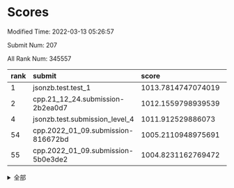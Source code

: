# Scores

Modified Time: 2022-03-13 05:26:57

Submit Num: 207

All Rank Num: 345557

| rank |               submit               |       score        |       sigma        | pk_num |
| :--- | :--------------------------------- | :----------------- | :----------------- | :----- |
| 1    | jsonzb.test.test_1                 | 1013.7814747074019 | 0.820174281962246  | 6680   |
| 2    | cpp.21_12_24.submission-2b2ea0d7   | 1012.1559798939539 | 0.793497885483819  | 6676   |
| 4    | jsonzb.test.submission_level_4     | 1011.912529886073  | 0.7888259808749485 | 6679   |
| 54   | cpp.2022_01_09.submission-816672bd | 1005.2110948975691 | 0.7263702850415307 | 6678   |
| 55   | cpp.2022_01_09.submission-5b0e3de2 | 1004.8231162769472 | 0.7065292517340687 | 6680   |


<details>
<summary>全部</summary>

| rank |                 submit                 |       score        |       sigma        | pk_num |
| :--- | :------------------------------------- | :----------------- | :----------------- | :----- |
| 1    | jsonzb.test.test_1                     | 1013.7814747074019 | 0.820174281962246  | 6680   |
| 2    | cpp.21_12_24.submission-2b2ea0d7       | 1012.1559798939539 | 0.793497885483819  | 6676   |
| 3    | gobigger.level_3.submission_level_3_42 | 1011.9600525751116 | 0.7944110821361076 | 6676   |
| 4    | jsonzb.test.submission_level_4         | 1011.912529886073  | 0.7888259808749485 | 6679   |
| 5    | gobigger.level_3.submission_level_3_16 | 1011.5363610228392 | 0.7895937509387945 | 6674   |
| 6    | gobigger.level_3.submission_level_3_15 | 1011.1501729473092 | 0.756011640589482  | 6677   |
| 7    | gobigger.level_3.submission_level_3_20 | 1011.0000941233174 | 0.7778213177386116 | 6671   |
| 8    | gobigger.level_3.submission_level_3_29 | 1010.8953818219692 | 0.7533583694732152 | 6676   |
| 9    | gobigger.level_3.submission_level_3_0  | 1010.8469409811497 | 0.7633932439558476 | 6676   |
| 10   | gobigger.level_3.submission_level_3_6  | 1010.8226334933375 | 0.7773236069205999 | 6679   |
| 11   | gobigger.level_3.submission_level_3_23 | 1010.8058148113226 | 0.768093206787293  | 6673   |
| 12   | gobigger.level_3.submission_level_3_22 | 1010.8055579572398 | 0.7603088993263871 | 6671   |
| 13   | gobigger.level_3.submission_level_3_19 | 1010.7820631578538 | 0.7770969370702945 | 6680   |
| 14   | gobigger.level_3.submission_level_3_9  | 1010.7335402915869 | 0.7525492115403607 | 6678   |
| 15   | gobigger.level_3.submission_level_3_21 | 1010.6983919743898 | 0.7783032980791468 | 6673   |
| 16   | gobigger.level_3.submission_level_3_27 | 1010.6549605895468 | 0.8067947502221382 | 6682   |
| 17   | gobigger.level_3.submission_level_3_4  | 1010.63826091907   | 0.7643970477130787 | 6681   |
| 18   | gobigger.level_3.submission_level_3_36 | 1010.6017595006746 | 0.7619909893209064 | 6680   |
| 19   | gobigger.level_3.submission_level_3_41 | 1010.5711008899364 | 0.7694615552357038 | 6682   |
| 20   | gobigger.level_3.submission_level_3_39 | 1010.4747953059514 | 0.7438361960875864 | 6679   |
| 21   | gobigger.level_3.submission_level_3_33 | 1010.406068083122  | 0.7894124752276834 | 6678   |
| 22   | gobigger.level_3.submission_level_3_7  | 1010.3817176051085 | 0.7513848934163009 | 6676   |
| 23   | gobigger.level_3.submission_level_3_26 | 1010.2888553434506 | 0.7643854626312087 | 6681   |
| 24   | gobigger.level_3.submission_level_3_10 | 1010.1978828065504 | 0.7663064547305181 | 6680   |
| 25   | gobigger.level_3.submission_level_3_47 | 1010.1594496045068 | 0.7392497154790012 | 6674   |
| 26   | gobigger.level_3.submission_level_3_30 | 1010.1542447126418 | 0.7629912219805302 | 6672   |
| 27   | gobigger.level_3.submission_level_3_13 | 1010.0152766300737 | 0.7648460742138612 | 6674   |
| 28   | gobigger.level_3.submission_level_3_34 | 1009.971510996651  | 0.8093013125020306 | 6676   |
| 29   | gobigger.level_3.submission_level_3_35 | 1009.9434664916157 | 0.7512773417347027 | 6677   |
| 30   | gobigger.level_3.submission_level_3_25 | 1009.9029764539814 | 0.7616452814036685 | 6678   |
| 31   | gobigger.level_3.submission_level_3_28 | 1009.8940684104741 | 0.7545439939374852 | 6682   |
| 32   | gobigger.level_3.submission_level_3_37 | 1009.8730410048479 | 0.7606031375917717 | 6679   |
| 33   | gobigger.level_3.submission_level_3_31 | 1009.8647487322226 | 0.7557828215524571 | 6682   |
| 34   | gobigger.level_3.submission_level_3_24 | 1009.7783923836467 | 0.7618621607963506 | 6679   |
| 35   | gobigger.level_3.submission_level_3_18 | 1009.752059457615  | 0.7517769602188731 | 6683   |
| 36   | gobigger.level_3.submission_level_3_12 | 1009.6075667222211 | 0.7553799872667287 | 6676   |
| 37   | gobigger.level_3.submission_level_3_5  | 1009.5368554959128 | 0.7744673723194478 | 6679   |
| 38   | gobigger.level_3.submission_level_3_2  | 1009.5265059067293 | 0.753940928692647  | 6676   |
| 39   | gobigger.level_3.submission_level_3_46 | 1009.4692426753193 | 0.7400195087458966 | 6682   |
| 40   | gobigger.level_3.submission_level_3_45 | 1009.4598589346715 | 0.7616455623475917 | 6685   |
| 41   | gobigger.level_3.submission_level_3_11 | 1009.4595121815798 | 0.736663297957662  | 6673   |
| 42   | gobigger.level_3.submission_level_3_43 | 1009.344302370267  | 0.7532130405130253 | 6681   |
| 43   | gobigger.level_3.submission_level_3_49 | 1009.3279712147626 | 0.755806738195654  | 6674   |
| 44   | gobigger.level_3.submission_level_3_32 | 1009.2791453412515 | 0.7590672965250786 | 6678   |
| 45   | gobigger.level_3.submission_level_3_1  | 1009.1799124123625 | 0.7444002496910525 | 6676   |
| 46   | gobigger.level_3.submission_level_3_44 | 1009.1708490463359 | 0.7421806614320254 | 6673   |
| 47   | gobigger.level_3.submission_level_3_48 | 1009.0702289880927 | 0.7458708359410583 | 6674   |
| 48   | gobigger.level_3.submission_level_3_40 | 1009.0623966130416 | 0.73607540893615   | 6675   |
| 49   | gobigger.level_3.submission_level_3_8  | 1008.8838436407715 | 0.743743051578195  | 6676   |
| 50   | gobigger.level_3.submission_level_3_14 | 1008.4614244530542 | 0.7383067804578639 | 6676   |
| 51   | gobigger.level_3.submission_level_3_17 | 1008.218020506853  | 0.7509131724490431 | 6681   |
| 52   | gobigger.level_3.submission_level_3_38 | 1008.1723811866875 | 0.7338897095747728 | 6683   |
| 53   | gobigger.level_3.submission_level_3_3  | 1008.1032485566001 | 0.7273449601962761 | 6674   |
| 54   | cpp.2022_01_09.submission-816672bd     | 1005.2110948975691 | 0.7263702850415307 | 6678   |
| 55   | cpp.2022_01_09.submission-5b0e3de2     | 1004.8231162769472 | 0.7065292517340687 | 6680   |
| 56   | gobigger.level_1.submission_level_1_0  | 1004.5905193619787 | 0.7148109453636172 | 6676   |
| 57   | gobigger.level_1.submission_level_1_6  | 1004.5340164114614 | 0.7355618411190435 | 6681   |
| 58   | gobigger.level_1.submission_level_1_36 | 1004.4735755578384 | 0.713295359568803  | 6679   |
| 59   | gobigger.level_1.submission_level_1_26 | 1004.3841614859219 | 0.7357983352340972 | 6677   |
| 60   | gobigger.level_1.submission_level_1_48 | 1004.3256994980161 | 0.7227894106731675 | 6677   |
| 61   | gobigger.level_1.submission_level_1_17 | 1004.2440494948476 | 0.7104688281639008 | 6683   |
| 62   | gobigger.level_1.submission_level_1_34 | 1004.2084666035386 | 0.726354907647493  | 6675   |
| 63   | gobigger.level_1.submission_level_1_21 | 1004.0412003790788 | 0.7095251225114027 | 6680   |
| 64   | gobigger.level_1.submission_level_1_29 | 1004.0410016414056 | 0.7214246627193602 | 6680   |
| 65   | gobigger.level_1.submission_level_1_7  | 1003.9373896157564 | 0.7121204860664563 | 6686   |
| 66   | gobigger.level_1.submission_level_1_33 | 1003.9297820521857 | 0.720261844863554  | 6677   |
| 67   | gobigger.level_1.submission_level_1_38 | 1003.9014854721879 | 0.7141039406481248 | 6674   |
| 68   | gobigger.level_1.submission_level_1_46 | 1003.8552375805244 | 0.7273774933050606 | 6676   |
| 69   | gobigger.level_1.submission_level_1_41 | 1003.8496142460165 | 0.7154251522650056 | 6677   |
| 70   | gobigger.level_1.submission_level_1_18 | 1003.8443080095028 | 0.719838298093436  | 6679   |
| 71   | gobigger.level_1.submission_level_1_8  | 1003.7913919481523 | 0.7158854662041905 | 6677   |
| 72   | gobigger.level_1.submission_level_1_42 | 1003.7587629671007 | 0.7163330732458397 | 6674   |
| 73   | gobigger.level_1.submission_level_1_49 | 1003.6630509332084 | 0.7148297764195398 | 6678   |
| 74   | gobigger.level_1.submission_level_1_12 | 1003.6388702692407 | 0.720240604567583  | 6676   |
| 75   | gobigger.level_1.submission_level_1_19 | 1003.6206608780113 | 0.726681852217783  | 6679   |
| 76   | gobigger.level_1.submission_level_1_40 | 1003.5690285544371 | 0.7274689568071109 | 6677   |
| 77   | gobigger.level_1.submission_level_1_15 | 1003.520697889253  | 0.7060013678133085 | 6675   |
| 78   | gobigger.level_1.submission_level_1_13 | 1003.3355464212705 | 0.7159411987159124 | 6671   |
| 79   | gobigger.level_1.submission_level_1_37 | 1003.3240628830189 | 0.7263087759040605 | 6681   |
| 80   | gobigger.level_1.submission_level_1_2  | 1003.2803204001327 | 0.708596578762416  | 6675   |
| 81   | gobigger.level_1.submission_level_1_24 | 1003.1949925844561 | 0.7247254771348175 | 6681   |
| 82   | gobigger.level_1.submission_level_1_3  | 1003.1040000253228 | 0.7222421544284686 | 6676   |
| 83   | gobigger.level_1.submission_level_1_28 | 1003.0864909993322 | 0.7150455075602793 | 6676   |
| 84   | gobigger.level_1.submission_level_1_22 | 1003.0745995250618 | 0.718333410527105  | 6675   |
| 85   | gobigger.level_1.submission_level_1_43 | 1002.9828171339902 | 0.7086152196660418 | 6681   |
| 86   | gobigger.level_1.submission_level_1_20 | 1002.9171878759591 | 0.7066150258911563 | 6675   |
| 87   | gobigger.level_1.submission_level_1_31 | 1002.8972760734617 | 0.7213093880149748 | 6674   |
| 88   | gobigger.level_1.submission_level_1_35 | 1002.8793041634447 | 0.7093724237907015 | 6672   |
| 89   | gobigger.level_1.submission_level_1_39 | 1002.8759331544875 | 0.7122341978069112 | 6679   |
| 90   | gobigger.level_1.submission_level_1_45 | 1002.8689772879536 | 0.727899783917321  | 6682   |
| 91   | gobigger.level_1.submission_level_1_11 | 1002.8453287793118 | 0.7163903361858357 | 6675   |
| 92   | gobigger.level_1.submission_level_1_1  | 1002.832911144859  | 0.7141558481786897 | 6675   |
| 93   | gobigger.level_1.submission_level_1_10 | 1002.8167442763483 | 0.7158922312062257 | 6681   |
| 94   | gobigger.level_1.submission_level_1_4  | 1002.7596222588256 | 0.7130801036666627 | 6680   |
| 95   | gobigger.level_1.submission_level_1_5  | 1002.709131061552  | 0.7067517574585535 | 6679   |
| 96   | gobigger.level_1.submission_level_1_32 | 1002.7050314741384 | 0.7138223054543059 | 6676   |
| 97   | gobigger.level_1.submission_level_1_16 | 1002.5990516466392 | 0.7056638487785974 | 6682   |
| 98   | gobigger.level_1.submission_level_1_9  | 1002.4583437974314 | 0.7107625850582678 | 6679   |
| 99   | gobigger.level_1.submission_level_1_30 | 1002.4009329765969 | 0.7261617065144459 | 6677   |
| 100  | gobigger.level_1.submission_level_1_44 | 1002.3206173328581 | 0.7298673924234929 | 6681   |
| 101  | gobigger.level_1.submission_level_1_23 | 1002.2198120516612 | 0.7065284504594843 | 6673   |
| 102  | gobigger.level_1.submission_level_1_27 | 1002.1311807805939 | 0.7153087390339186 | 6672   |
| 103  | gobigger.level_1.submission_level_1_14 | 1002.0675417488968 | 0.703335965451432  | 6676   |
| 104  | gobigger.level_1.submission_level_1_47 | 1001.6428141458506 | 0.7004990078318479 | 6679   |
| 105  | gobigger.level_1.submission_level_1_25 | 1001.2103407116704 | 0.7092660740012631 | 6678   |
| 106  | gobigger.random.submission_random_29   | 997.2356864868334  | 0.7056133220097701 | 6678   |
| 107  | gobigger.random.submission_random_11   | 997.0406924650252  | 0.7045237235978704 | 6681   |
| 108  | gobigger.random.submission_random_47   | 996.9901940825058  | 0.7188522960118776 | 6670   |
| 109  | gobigger.random.submission_random_40   | 996.9422293720653  | 0.7096756628223996 | 6680   |
| 110  | gobigger.random.submission_random_6    | 996.922937371031   | 0.7156592842709276 | 6678   |
| 111  | gobigger.random.submission_random_45   | 996.8712276946492  | 0.7100961597650646 | 6679   |
| 112  | gobigger.random.submission_random_25   | 996.7631547977709  | 0.7258525557702716 | 6677   |
| 113  | gobigger.random.submission_random_15   | 996.6779806648635  | 0.7029877587494426 | 6677   |
| 114  | gobigger.random.submission_random_35   | 996.6627885547005  | 0.7166143516932835 | 6678   |
| 115  | gobigger.random.submission_random_10   | 996.631635733537   | 0.6967278068820122 | 6674   |
| 116  | gobigger.random.submission_random_27   | 996.5517450194999  | 0.7115115091931529 | 6678   |
| 117  | gobigger.random.submission_random_32   | 996.465389529809   | 0.7011936751621969 | 6679   |
| 118  | gobigger.random.submission_random_38   | 996.4412829922042  | 0.7066969455996465 | 6681   |
| 119  | gobigger.random.submission_random_5    | 996.3493411807011  | 0.7072498135052306 | 6678   |
| 120  | gobigger.random.submission_random_14   | 996.332260943562   | 0.6977484672296997 | 6673   |
| 121  | gobigger.random.submission_random_49   | 996.3093588424915  | 0.704512559239782  | 6681   |
| 122  | gobigger.random.submission_random_21   | 996.27793410598    | 0.7138566572840159 | 6678   |
| 123  | gobigger.random.submission_random_44   | 996.2550221097637  | 0.7108390188261644 | 6679   |
| 124  | gobigger.random.submission_random_20   | 996.2518834577103  | 0.7021585748914111 | 6680   |
| 125  | gobigger.random.submission_random_28   | 996.249131094918   | 0.7097751141157004 | 6677   |
| 126  | gobigger.random.submission_random_7    | 996.2113350515278  | 0.7125187750413867 | 6672   |
| 127  | gobigger.random.submission_random_17   | 996.1836096761734  | 0.7088331316449297 | 6673   |
| 128  | gobigger.random.submission_random_24   | 996.0921844588578  | 0.7059947706179691 | 6680   |
| 129  | gobigger.random.submission_random_46   | 995.9966688155446  | 0.7020355601059004 | 6669   |
| 130  | gobigger.random.submission_random_3    | 995.9039341015553  | 0.6941861742227583 | 6679   |
| 131  | gobigger.random.submission_random_18   | 995.8664150441704  | 0.7097952601956156 | 6676   |
| 132  | gobigger.random.submission_random_2    | 995.6657846690948  | 0.7039923147430999 | 6676   |
| 133  | gobigger.random.submission_random_16   | 995.6427921736321  | 0.715045277782183  | 6672   |
| 134  | gobigger.random.submission_random_12   | 995.6231955415321  | 0.7131468587636581 | 6679   |
| 135  | gobigger.random.submission_random_30   | 995.6205478678442  | 0.7223064181153273 | 6681   |
| 136  | gobigger.random.submission_random_19   | 995.6049079725183  | 0.7039100394643114 | 6675   |
| 137  | gobigger.random.submission_random_42   | 995.6020270909662  | 0.7157113654637824 | 6676   |
| 138  | gobigger.random.submission_random_23   | 995.5960716113373  | 0.7212575508983476 | 6679   |
| 139  | gobigger.random.submission_random_48   | 995.546436287457   | 0.7122268946309895 | 6679   |
| 140  | gobigger.random.submission_random_43   | 995.4643425343145  | 0.7224568207239027 | 6676   |
| 141  | gobigger.random.submission_random_1    | 995.4633187615602  | 0.7106617941042722 | 6672   |
| 142  | gobigger.random.submission_random_37   | 995.4399628121762  | 0.7205021105947856 | 6675   |
| 143  | gobigger.random.submission_random_9    | 995.3353438178999  | 0.6997247181208724 | 6679   |
| 144  | gobigger.random.submission_random_31   | 995.3213748239612  | 0.7165440928552194 | 6677   |
| 145  | gobigger.random.submission_random_0    | 995.2820125810404  | 0.7137142631236815 | 6680   |
| 146  | gobigger.random.submission_random_39   | 995.251988614047   | 0.720365702258373  | 6675   |
| 147  | gobigger.random.submission_random_13   | 995.2341665952454  | 0.7180240559516532 | 6679   |
| 148  | gobigger.random.submission_random_22   | 995.2281190826372  | 0.6981750261439146 | 6674   |
| 149  | gobigger.random.submission_random_26   | 995.1755212946712  | 0.7130838833057865 | 6677   |
| 150  | gobigger.random.submission_random_33   | 995.1154213543781  | 0.7237523198495107 | 6676   |
| 151  | gobigger.random.submission_random_34   | 995.1022596312309  | 0.7053861882505854 | 6675   |
| 152  | gobigger.random.submission_random_8    | 995.0537707703202  | 0.7278354671945163 | 6683   |
| 153  | gobigger.random.submission_random_36   | 994.91260788275    | 0.698655639166167  | 6675   |
| 154  | gobigger.random.submission_random_41   | 994.8895842960701  | 0.709039912658887  | 6681   |
| 155  | gobigger.random.submission_random_4    | 994.7117469702961  | 0.7232155687043105 | 6677   |
| 156  | gobigger.level_2.submission_level_2_38 | 994.1521911349946  | 0.7147355186921761 | 6677   |
| 157  | gobigger.level_2.submission_level_2_0  | 993.8163060822443  | 0.7367111216838959 | 6682   |
| 158  | gobigger.level_2.submission_level_2_9  | 993.4093424127096  | 0.7207740263481143 | 6677   |
| 159  | gobigger.level_2.submission_level_2_35 | 993.2357141877058  | 0.760324145721254  | 6677   |
| 160  | gobigger.level_2.submission_level_2_7  | 993.093928621249   | 0.7416886676543498 | 6678   |
| 161  | gobigger.level_2.submission_level_2_32 | 993.0763602319113  | 0.763143160866364  | 6679   |
| 162  | gobigger.level_2.submission_level_2_4  | 993.0587715788199  | 0.7537773886790914 | 6675   |
| 163  | gobigger.level_2.submission_level_2_17 | 992.9963299507469  | 0.7462806747469509 | 6679   |
| 164  | gobigger.level_2.submission_level_2_16 | 992.9553920604603  | 0.7419144909540776 | 6679   |
| 165  | gobigger.level_2.submission_level_2_48 | 992.8196074778077  | 0.7618981629628152 | 6680   |
| 166  | gobigger.level_2.submission_level_2_46 | 992.8155907092837  | 0.7473258573801245 | 6679   |
| 167  | gobigger.level_2.submission_level_2_8  | 992.7916184832108  | 0.757948230296144  | 6680   |
| 168  | gobigger.level_2.submission_level_2_10 | 992.7535393602225  | 0.7448685611886016 | 6680   |
| 169  | gobigger.level_2.submission_level_2_26 | 992.7253968588792  | 0.7560985175449655 | 6683   |
| 170  | gobigger.level_2.submission_level_2_43 | 992.6686051616225  | 0.7422723262926799 | 6676   |
| 171  | gobigger.level_2.submission_level_2_25 | 992.6467351324909  | 0.7303787664074947 | 6671   |
| 172  | gobigger.level_2.submission_level_2_29 | 992.587839840796   | 0.735516860927181  | 6681   |
| 173  | gobigger.level_2.submission_level_2_39 | 992.5760958825263  | 0.7341056836795113 | 6678   |
| 174  | gobigger.level_2.submission_level_2_22 | 992.5312383464787  | 0.7468427676945363 | 6681   |
| 175  | gobigger.level_2.submission_level_2_6  | 992.5138736647417  | 0.7448728525125764 | 6676   |
| 176  | gobigger.level_2.submission_level_2_14 | 992.5114016857433  | 0.7436604517251395 | 6674   |
| 177  | gobigger.level_2.submission_level_2_41 | 992.4653279824638  | 0.7455851809173395 | 6681   |
| 178  | gobigger.level_2.submission_level_2_49 | 992.4036673552918  | 0.7319972366447743 | 6683   |
| 179  | gobigger.level_2.submission_level_2_47 | 992.3811467384182  | 0.74054629542926   | 6672   |
| 180  | gobigger.level_2.submission_level_2_1  | 992.3607981240523  | 0.7342723158240596 | 6675   |
| 181  | gobigger.level_2.submission_level_2_42 | 992.2623297472211  | 0.7405118854848237 | 6676   |
| 182  | gobigger.level_2.submission_level_2_31 | 992.1543568146135  | 0.7557377859822297 | 6678   |
| 183  | gobigger.level_2.submission_level_2_21 | 992.1432930639256  | 0.7525596983342052 | 6680   |
| 184  | gobigger.level_2.submission_level_2_2  | 992.1067575820749  | 0.7371323668726468 | 6678   |
| 185  | gobigger.level_2.submission_level_2_28 | 992.0049348860698  | 0.7529298482871405 | 6679   |
| 186  | gobigger.level_2.submission_level_2_40 | 991.9606416710009  | 0.750587582042925  | 6672   |
| 187  | gobigger.level_2.submission_level_2_33 | 991.9063104197113  | 0.7642505908573708 | 6676   |
| 188  | gobigger.level_2.submission_level_2_23 | 991.8876396810399  | 0.7505645558626157 | 6676   |
| 189  | gobigger.level_2.submission_level_2_12 | 991.7480117483528  | 0.7614951475038585 | 6677   |
| 190  | gobigger.level_2.submission_level_2_44 | 991.6470591501181  | 0.7404590907693003 | 6672   |
| 191  | gobigger.level_2.submission_level_2_30 | 991.6046063051782  | 0.7574377141753897 | 6681   |
| 192  | gobigger.level_2.submission_level_2_19 | 991.5149469911045  | 0.754619318139215  | 6680   |
| 193  | gobigger.level_2.submission_level_2_24 | 991.4999383164667  | 0.7513697709029705 | 6676   |
| 194  | gobigger.level_2.submission_level_2_27 | 991.4818417566137  | 0.7426144823132611 | 6673   |
| 195  | gobigger.level_2.submission_level_2_13 | 991.4766686295112  | 0.7441686846032736 | 6676   |
| 196  | gobigger.level_2.submission_level_2_45 | 991.4716478782959  | 0.7496642917483818 | 6682   |
| 197  | gobigger.level_2.submission_level_2_18 | 991.4713424301234  | 0.7372567736281918 | 6677   |
| 198  | gobigger.level_2.submission_level_2_3  | 991.367646953979   | 0.748263841629633  | 6678   |
| 199  | gobigger.level_2.submission_level_2_37 | 991.3609397468417  | 0.7643713401348075 | 6682   |
| 200  | gobigger.level_2.submission_level_2_5  | 991.2916989766941  | 0.7581028438995205 | 6674   |
| 201  | gobigger.level_2.submission_level_2_34 | 991.2760140477213  | 0.7547281770168611 | 6676   |
| 202  | gobigger.level_2.submission_level_2_36 | 990.9943120846543  | 0.7500416177444866 | 6678   |
| 203  | gobigger.level_2.submission_level_2_20 | 990.9550615462716  | 0.7584212712373639 | 6677   |
| 204  | gobigger.level_2.submission_level_2_11 | 990.9097059432273  | 0.7739531937155886 | 6683   |
| 205  | gobigger.level_2.submission_level_2_15 | 990.4290761027992  | 0.7614464256373924 | 6678   |
| 206  | gobigger.none.submission_none_1        | 977.0842228385129  | 1.368685045149227  | 6672   |
| 207  | gobigger.none.submission_none_0        | 976.2918818489841  | 1.456511763973869  | 6680   |

</details>